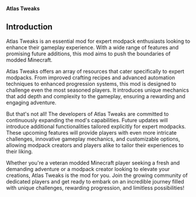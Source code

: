 **Atlas Tweaks**

## Introduction

Atlas Tweaks is an essential mod for expert modpack enthusiasts looking to enhance their gameplay experience. With a wide range of features and promising future additions, this mod aims to push the boundaries of modded Minecraft.

Atlas Tweaks offers an array of resources that cater specifically to expert modpacks. From improved crafting recipes and advanced automation techniques to enhanced progression systems, this mod is designed to challenge even the most seasoned players. It introduces unique mechanics that add depth and complexity to the gameplay, ensuring a rewarding and engaging adventure.

But that's not all! The developers of Atlas Tweaks are committed to continuously expanding the mod's capabilities. Future updates will introduce additional functionalities tailored explicitly for expert modpacks. These upcoming features will provide players with even more intricate challenges, innovative gameplay mechanics, and customizable options, allowing modpack creators and players alike to tailor their experiences to their liking.

Whether you're a veteran modded Minecraft player seeking a fresh and demanding adventure or a modpack creator looking to elevate your creations, Atlas Tweaks is the mod for you. Join the growing community of dedicated players and get ready to embark on an incredible journey filled with unique challenges, rewarding progression, and limitless possibilities!
